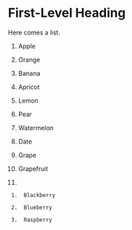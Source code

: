 # <a id="First-Level_Heading"></a>First-Level Heading

Here comes a list.

1.  Apple

2.  Orange

3.  Banana

4.  Apricot

5.  Lemon

6.  Pear

7.  Watermelon

8.  Date

9.  Grape

10.  Grapefruit

11.

     1.  Blackberry

     2.  Blueberry

     3.  Raspberry
